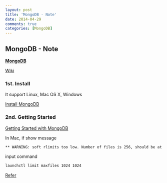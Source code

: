 ```yaml
---
layout: post
title: 'MongoDB - Note'
date: 2014-04-29
comments: true
categories: [MongoDB]
---
```

## MongoDB - Note

**[MongoDB](https://www.mongodb.org/)**

[Wiki](http://zh.wikipedia.org/wiki/MongoDB)

### 1st. Install

It support Linux, Mac OS X, Windows

[Install MongoDB](http://docs.mongodb.org/manual/installation/)

### 2nd. Getting Started

[Getting Started with MongoDB](http://docs.mongodb.org/manual/tutorial/getting-started/)

In Mac, if show message
```sh
** WARNING: soft rlimits too low. Number of files is 256, should be at least 1000
```

input command
```sh
launchctl limit maxfiles 1024 1024
```
[Refer](http://tech.enekochan.com/2013/12/08/warning-soft-rlimits-too-low-in-mongodb-with-mac-os-x/)
